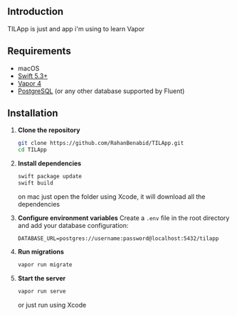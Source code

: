 ## Introduction

TILApp is just and app i'm using to learn Vapor

## Requirements

- macOS
- [Swift 5.3+](https://swift.org/download/)
- [Vapor 4](https://vapor.codes/)
- [PostgreSQL](https://www.postgresql.org/) (or any other database supported by Fluent)

## Installation

1. **Clone the repository**
    ```bash
    git clone https://github.com/RahanBenabid/TILApp.git
    cd TILApp
    ```

2. **Install dependencies**
    ```bash
    swift package update
    swift build
    ```
    on mac just open the folder using Xcode, it will download all the dependencies

3. **Configure environment variables**
    Create a `.env` file in the root directory and add your database configuration:
    ```plaintext
    DATABASE_URL=postgres://username:password@localhost:5432/tilapp
    ```

4. **Run migrations**
    ```bash
    vapor run migrate
    ```

5. **Start the server**
    ```bash
    vapor run serve
    ```
    or just run using Xcode